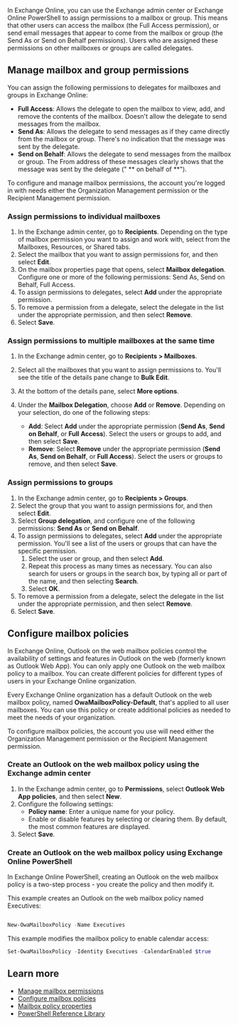 In Exchange Online, you can use the Exchange admin center or Exchange Online PowerShell to assign permissions to a mailbox or group. This means that other users can access the mailbox (the Full Access permission), or send email messages that appear to come from the mailbox or group (the Send As or Send on Behalf permissions). Users who are assigned these permissions on other mailboxes or groups are called delegates.  

## Manage mailbox and group permissions 

You can assign the following permissions to delegates for mailboxes and groups in Exchange Online: 

- **Full Access**: Allows the delegate to open the mailbox to view, add, and remove the contents of the mailbox. Doesn't allow the delegate to send messages from the mailbox. 
- **Send As**: Allows the delegate to send messages as if they came directly from the mailbox or group. There's no indication that the message was sent by the delegate.  
- **Send on Behalf**: Allows the delegate to send messages from the mailbox or group. The From address of these messages clearly shows that the message was sent by the delegate (" ** on behalf of **"). 

To configure and manage mailbox permissions, the account you're logged in with needs either the Organization Management permission or the Recipient Management permission. 

### Assign permissions to individual mailboxes  

1. In the Exchange admin center, go to **Recipients**. Depending on the type of mailbox permission you want to assign and work with, select from the Mailboxes, Resources, or Shared tabs. 
2. Select the mailbox that you want to assign permissions for, and then select **Edit**. 
3. On the mailbox properties page that opens, select **Mailbox delegation**. Configure one or more of the following permissions: Send As, Send on Behalf, Full Access. 
4. To assign permissions to delegates, select **Add** under the appropriate permission. 
5. To remove a permission from a delegate, select the delegate in the list under the appropriate permission, and then select **Remove**. 
6. Select **Save**. 


### Assign permissions to multiple mailboxes at the same time 

1. In the Exchange admin center, go to **Recipients > Mailboxes**. 
2. Select all the mailboxes that you want to assign permissions to. You'll see the title of the details pane change to **Bulk Edit**. 
3. At the bottom of the details pane, select **More options**.  
4. Under the **Mailbox Delegation**, choose **Add** or **Remove**. Depending on your selection, do one of the following steps: 

   - **Add**: Select **Add** under the appropriate permission (**Send As**, **Send on Behalf**, or **Full Access**). Select the users or groups to add, and then select **Save**. 
   - **Remove**: Select **Remove** under the appropriate permission (**Send As**, **Send on Behalf**, or **Full Access**). Select the users or groups to remove, and then select **Save**. 


### Assign permissions to groups 

1. In the Exchange admin center, go to **Recipients > Groups**. 
2. Select the group that you want to assign permissions for, and then select **Edit**. 
3. Select **Group delegation**, and configure one of the following permissions: **Send As** or **Send on Behalf**. 
4. To assign permissions to delegates, select **Add** under the appropriate permission. You'll see a list of the users or groups that can have the specific permission.  
   1. Select the user or group, and then select **Add**.  
   2. Repeat this process as many times as necessary. You can also search for users or groups in the search box, by typing all or part of the name, and then selecting **Search**.  
   3. Select **OK**. 
5. To remove a permission from a delegate, select the delegate in the list under the appropriate permission, and then select **Remove**. 
6. Select **Save**. 

## Configure mailbox policies 

In Exchange Online, Outlook on the web mailbox policies control the availability of settings and features in Outlook on the web (formerly known as Outlook Web App). You can only apply one Outlook on the web mailbox policy to a mailbox. You can create different policies for different types of users in your Exchange Online organization. 

Every Exchange Online organization has a default Outlook on the web mailbox policy, named **OwaMailboxPolicy-Default**, that's applied to all user mailboxes. You can use this policy or create additional policies as needed to meet the needs of your organization. 

To configure mailbox policies, the account you use will need either the Organization Management permission or the Recipient Management permission. 


### Create an Outlook on the web mailbox policy using the Exchange admin center 

1. In the Exchange admin center, go to **Permissions**, select **Outlook Web App policies**, and then select **New**. 
2. Configure the following settings: 
   - **Policy name**: Enter a unique name for your policy. 
   - Enable or disable features by selecting or clearing them. By default, the most common features are displayed. 
3. Select **Save**. 

 

### Create an Outlook on the web mailbox policy using Exchange Online PowerShell

In Exchange Online PowerShell, creating an Outlook on the web mailbox policy is a two-step process - you create the policy and then modify it.

This example creates an Outlook on the web mailbox policy named Executives: 

```PowerShell 

New-OwaMailboxPolicy -Name Executives 

``` 

This example modifies the mailbox policy to enable calendar access:

```PowerShell
Set-OwaMailboxPolicy -Identity Executives -CalendarEnabled $true
```

## Learn more

- [Manage mailbox permissions](/Exchange/recipients-in-exchange-online/manage-permissions-for-recipients) 
- [Configure mailbox policies](/exchange/clients-and-mobile-in-exchange-online/outlook-on-the-web/outlook-web-app-mailbox-policies) 
- [Mailbox policy properties](/exchange/clients-and-mobile-in-exchange-online/outlook-on-the-web/configure-outlook-web-app-mailbox-policy-properties) 
- [PowerShell Reference Library](/powershell/windows/get-started?azure-portal=true) 